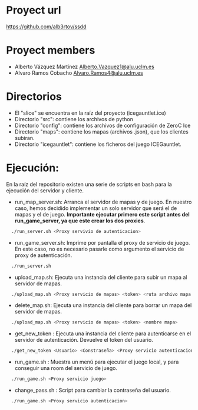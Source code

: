 # Proyect url 
https://github.com/alb3rtov/ssdd

# Proyect members
- Alberto Vázquez Martínez <Alberto.Vazquez1@alu.uclm.es>
- Alvaro Ramos Cobacho <Alvaro.Ramos4@alu.uclm.es>

# Directorios
- El "slice" se encuentra en la raíz del proyecto (icegauntlet.ice)
- Directorio "src": contiene los archivos de python
- Directorio "config": contiene los archivos de configuración de ZeroC Ice
- Directorio "maps": contiene los mapas (archivos .json), que los clientes subiran.
- Directorio "icegauntlet": contiene los ficheros del juego ICEGauntlet.

# Ejecución:
En la raíz del repositorio existen una serie de scripts en bash para la ejecución del servidor y cliente.
- run_map_server.sh: Arranca el servidor de mapas y de juego. En nuestro caso, hemos decidido implementar un solo servidor que será el de mapas y el de juego. **Importante ejecutar primero este script antes del run_game_server, ya que este crear los dos proxies**.<br>
```bash
  ./run_server.sh <Proxy servivio de autenticacion>
```
- run_game_server.sh: Imprime por pantalla el proxy de servicio de juego. En este caso, no es necesario pasarle como argumento el servicio de proxy de autenticación.
```bash
  ./run_server.sh
```
- upload_map.sh: Ejecuta una instancia del cliente para subir un mapa al servidor de mapas.
```bash
  ./upload_map.sh <Proxy servicio de mapas> <token> <ruta archivo mapa (.JSON)>
```
- delete_map.sh: Ejecuta una instancia del cliente para borrar un mapa del servidor de mapas.
```bash
  ./upload_map.sh <Proxy servicio de mapas> <token> <nombre mapa>
```
- get_new_token : Ejecuta una instancia del cliente para autenticarse en el servidor de autenticación. Devuelve el token del usuario.
```bash
  ./get_new_token <Usuario> <Constraseña> <Proxy servicio autenticacion>
```
- run_game.sh : Muestra un menú para ejecutar el juego local, y para conseguir una room del servicio de juego.
```bash
  ./run_game.sh <Proxy servicio juego>
```
- change_pass.sh : Script para cambiar la contraseña del usuario.
```bash
  ./run_game.sh <Proxy servicio autenticacion>
```

   <!-- ### Ejemplo método getRoom
   El método getRoom elige un mapa aleatorio. Muestra por pantalla los mapas disponibles localmente.
   ![Alt Text](https://i.imgur.com/93l7eN8.gif) -->
